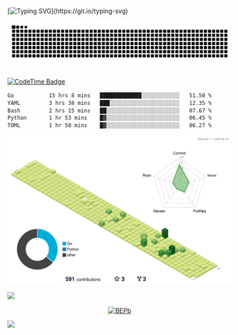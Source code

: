 [![Typing SVG](https://readme-typing-svg.demolab.com?font=JetBrains+Mono&duration=3000&center=true&vCenter=true&multiline=true&repeat=false&width=800&height=80&lines=Welcome+to+KevinMatt's+workshop;Do+not+go+gentle+into+that+good+night.)](https://git.io/typing-svg)

![snake-grid](https://raw.githubusercontent.com/kevinmatthe/kevinmatthe/output/github-contribution-grid-snake-dark.svg)

[![CodeTime Badge](https://img.shields.io/endpoint?style=flat-square&color=222&url=https%3A%2F%2Fapi.codetime.dev%2Fshield%3Fid%3D30418%26project%3D%26in=0)](https://codetime.dev)

<!--START_SECTION:waka-->

```txt
Go           15 hrs 8 mins   █████████████░░░░░░░░░░░░   51.50 %
YAML         3 hrs 38 mins   ███░░░░░░░░░░░░░░░░░░░░░░   12.35 %
Bash         2 hrs 15 mins   ██░░░░░░░░░░░░░░░░░░░░░░░   07.67 %
Python       1 hr 53 mins    █▓░░░░░░░░░░░░░░░░░░░░░░░   06.45 %
TOML         1 hr 50 mins    █▓░░░░░░░░░░░░░░░░░░░░░░░   06.27 %
```

<!--END_SECTION:waka-->

<!--   profile-green-animate -->
![](./profile-3d-contrib/profile-green-animate.svg)

<!--  2d history skills -->
<img src="https://cr-skills-chart-widget.azurewebsites.net/api/api?username=kevinmatthe" width="auto"></img>

<p align="center"> 
<a href="https://github.com/ryo-ma/github-profile-trophy"><img src="https://github-profile-trophy.vercel.app/?username=kevinmatthe" alt="BEPb" /></a>
</p>

<img src="https://cr-ss-service.azurewebsites.net/api/ScreenShot?widget=summary&username=kevinmatthe" width="auto"></img>
